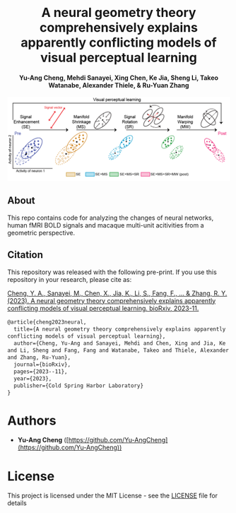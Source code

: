 <h1 align="center">
  <br>
  <br>
  A neural geometry theory comprehensively explains apparently conflicting models of visual perceptual learning
  <br>
</h1>

<h4 align="center">Yu-Ang Cheng, Mehdi Sanayei, Xing Chen, Ke Jia, Sheng Li, Takeo Watanabe, Alexander Thiele, & Ru-Yuan Zhang</h4>

<div align="center" width="800">
<img src="illustrations/VPL.png" width="800"> <br> 
</p>

</div>


## About
This repo contains code for analyzing the changes of neural networks, human fMRI BOLD signals and macaque multi-unit acitivities from a geometric perspective.

## Citation
This repository was released with the following pre-print. If you use this repository in your research, please cite as:

[Cheng, Y. A., Sanayei, M., Chen, X., Jia, K., Li, S., Fang, F., ... & Zhang, R. Y. (2023). A neural geometry theory comprehensively explains apparently conflicting models of visual perceptual learning. bioRxiv, 2023-11.](https://www.biorxiv.org/content/10.1101/2023.11.13.566963v2)

```
@article{cheng2023neural,
  title={A neural geometry theory comprehensively explains apparently conflicting models of visual perceptual learning},
  author={Cheng, Yu-Ang and Sanayei, Mehdi and Chen, Xing and Jia, Ke and Li, Sheng and Fang, Fang and Watanabe, Takeo and Thiele, Alexander and Zhang, Ru-Yuan},
  journal={bioRxiv},
  pages={2023--11},
  year={2023},
  publisher={Cold Spring Harbor Laboratory}
}
```

# Authors
* **Yu-Ang Cheng** ([https://github.com/Yu-AngCheng](https://github.com/Yu-AngCheng))

# License
This project is licensed under the MIT License - see the [LICENSE](LICENSE) file for details
